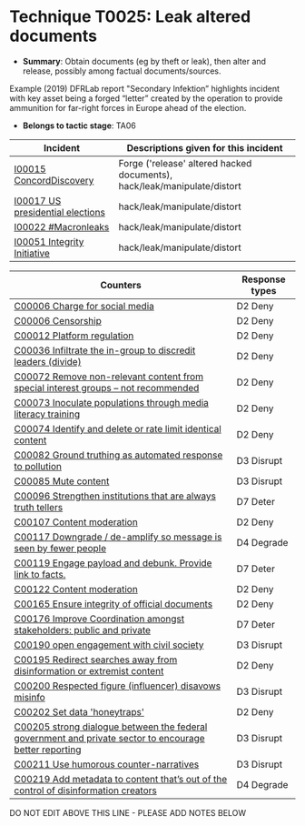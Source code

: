# Technique T0025: Leak altered documents

* **Summary**: Obtain documents (eg by theft or leak), then alter and release, possibly among factual documents/sources. 

Example (2019) DFRLab report "Secondary Infektion” highlights incident with key asset being a forged “letter” created by the operation to provide ammunition for far-right forces in Europe ahead of the election.

* **Belongs to tactic stage**: TA06


| Incident | Descriptions given for this incident |
| -------- | -------------------- |
| [I00015 ConcordDiscovery](../incidents/I00015.md) | Forge ('release' altered hacked documents), hack/leak/manipulate/distort |
| [I00017 US presidential elections](../incidents/I00017.md) | hack/leak/manipulate/distort |
| [I00022 #Macronleaks](../incidents/I00022.md) | hack/leak/manipulate/distort |
| [I00051 Integrity Initiative](../incidents/I00051.md) | hack/leak/manipulate/distort |



| Counters | Response types |
| -------- | -------------- |
| [C00006 Charge for social media](../counters/C00006.md) | D2 Deny |
| [C00006 Censorship](../counters/C00006.md) | D2 Deny |
| [C00012 Platform regulation](../counters/C00012.md) | D2 Deny |
| [C00036 Infiltrate the in-group to discredit leaders (divide)](../counters/C00036.md) | D2 Deny |
| [C00072 Remove non-relevant content from special interest groups – not recommended](../counters/C00072.md) | D2 Deny |
| [C00073 Inoculate populations through media literacy training](../counters/C00073.md) | D2 Deny |
| [C00074 Identify and delete or rate limit identical content](../counters/C00074.md) | D2 Deny |
| [C00082 Ground truthing as automated response to pollution](../counters/C00082.md) | D3 Disrupt |
| [C00085 Mute content](../counters/C00085.md) | D3 Disrupt |
| [C00096 Strengthen institutions that are always truth tellers](../counters/C00096.md) | D7 Deter |
| [C00107 Content moderation](../counters/C00107.md) | D2 Deny |
| [C00117 Downgrade / de-amplify so message is seen by fewer people](../counters/C00117.md) | D4 Degrade |
| [C00119 Engage payload and debunk. Provide link to facts. ](../counters/C00119.md) | D7 Deter |
| [C00122 Content moderation](../counters/C00122.md) | D2 Deny |
| [C00165 Ensure integrity of official documents](../counters/C00165.md) | D2 Deny |
| [C00176 Improve Coordination amongst stakeholders: public and private](../counters/C00176.md) | D7 Deter |
| [C00190 open engagement with civil society](../counters/C00190.md) | D3 Disrupt |
| [C00195 Redirect searches away from disinformation or extremist content ](../counters/C00195.md) | D2 Deny |
| [C00200 Respected figure (influencer) disavows misinfo](../counters/C00200.md) | D3 Disrupt |
| [C00202 Set data 'honeytraps'](../counters/C00202.md) | D2 Deny |
| [C00205 strong dialogue between the federal government and private sector to encourage better reporting](../counters/C00205.md) | D3 Disrupt |
| [C00211 Use humorous counter-narratives](../counters/C00211.md) | D3 Disrupt |
| [C00219 Add metadata to content that’s out of the control of disinformation creators](../counters/C00219.md) | D4 Degrade |


DO NOT EDIT ABOVE THIS LINE - PLEASE ADD NOTES BELOW